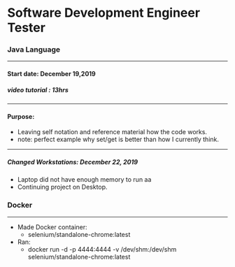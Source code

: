 # Software Development Engineer Tester
### Java Language

------------

#### Start date: December 19,2019
##### video tutorial : 13hrs
------------
#### Purpose:
* Leaving self notation and reference material how the code works.
 * note: perfect example why set/get is better than how I currently think.
------------
##### Changed Workstations: December 22, 2019
* Laptop did not have enough memory to run aa
* Continuing project on Desktop.
 
### Docker 
------------
* Made Docker container:
     * selenium/standalone-chrome:latest
* Ran: 
    * docker run -d -p 4444:4444 -v /dev/shm:/dev/shm selenium/standalone-chrome:latest
